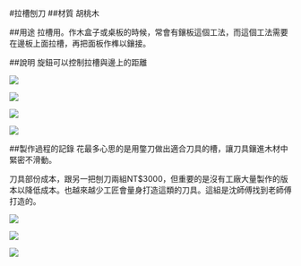 #拉槽刨刀
##材質
胡桃木

##用途
拉槽用。作木盒子或桌板的時候，常會有鑲板這個工法，而這個工法需要在邊板上面拉槽，再把面板作榫以鑲接。

##說明
旋鈕可以控制拉槽與邊上的距離

![](http://yushengc.twbbs.org:9090/blog/resources/photos/woodwork/20170420_103536.small.jpg)

![](http://yushengc.twbbs.org:9090/blog/resources/photos/woodwork/20170420_103552.small.jpg)

![](http://yushengc.twbbs.org:9090/blog/resources/photos/woodwork/20170420_103601.small.jpg)

![](http://yushengc.twbbs.org:9090/blog/resources/photos/woodwork/20170420_103613.small.jpg)

##製作過程的記錄
花最多心思的是用鐅刀做出適合刀具的槽，讓刀具鑲進木材中緊密不滑動。

刀具部份成本，跟另一把刨刀兩組NT$3000，但重要的是沒有工廠大量製作的版本以降低成本。也越來越少工匠會量身打造這類的刀具。這組是沈師傅找到老師傅打造的。

![](http://yushengc.twbbs.org:9090/blog/resources/photos/woodwork/20170311_095216.small.jpg)

![](http://yushengc.twbbs.org:9090/blog/resources/photos/woodwork/20170311_095238.small.jpg)

![](http://yushengc.twbbs.org:9090/blog/resources/photos/woodwork/20170311_100421.small.jpg)